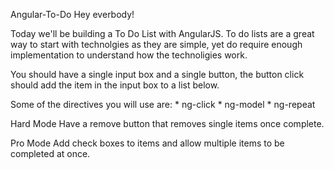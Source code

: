 Angular-To-Do
Hey everbody!

Today we'll be building a To Do List with AngularJS. To do lists are a great way to start with technolgies as they are simple, yet do require enough implementation to understand how the technoligies work.

You should have a single input box and a single button, the button click should add the item in the input box to a list below.

Some of the directives you will use are: * ng-click * ng-model * ng-repeat

Hard Mode
Have a remove button that removes single items once complete.

Pro Mode
Add check boxes to items and allow multiple items to be completed at once.
